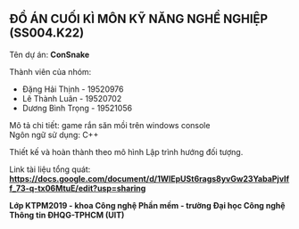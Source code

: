 ## ĐỒ ÁN CUỐI KÌ MÔN KỸ NĂNG NGHỀ NGHIỆP (SS004.K22)
Tên dự án: **ConSnake**  

Thành viên của nhóm: 
   - Đặng Hải Thịnh - 19520976  
   - Lê Thành Luân - 19520702 
   - Dương Bình Trọng - 19521056  
   
Mô tả chi tiết: game rắn săn mồi trên windows console   
Ngôn ngữ sử dụng: C++  

Thiết kế và hoàn thành theo mô hình Lập trình hướng đối tượng.  

Link tài liệu tổng quát: **https://docs.google.com/document/d/1WlEpUSt6rags8yvGw23YabaPjvIff_73-q-tx06MtuE/edit?usp=sharing**  

**Lớp KTPM2019 - khoa Công nghệ Phần mềm - trường Đại học Công nghệ Thông tin ĐHQG-TPHCM (UIT)**
